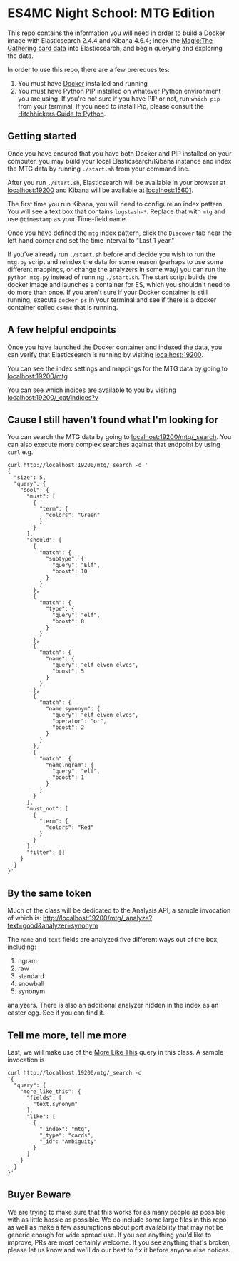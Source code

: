 # ES4MC Night School: MTG Edition
This repo contains the information you will need in order to build a Docker image with Elasticsearch 2.4.4 and Kibana 4.6.4; index the [Magic:The Gathering card data](http://mtgjson.com) into Elasticsearch, and begin querying and exploring the data.

In order to use this repo, there are a few prerequesites:

1. You must have [Docker](https://store.docker.com/editions/community/docker-ce-desktop-mac?tab=description) installed and running
2. You must have Python PIP installed on whatever Python environment you are using. If you're not sure if you have PIP or not, run `which pip` from your terminal. If you need to install Pip, please consult the [Hitchhickers Guide to Python](http://docs.python-guide.org/en/latest/starting/install/osx/).

## Getting started
Once you have ensured that you have both Docker and PIP installed on your computer, you may build your local Elasticsearch/Kibana instance and index the MTG data by running `./start.sh` from your command line.

After you run `./start.sh`, Elasticsearch will be available in your browser at [localhost:19200](http://localhost:19200) and Kibana will be available at [localhost:15601](http://localhost:15601).

The first time you run Kibana, you will need to configure an index pattern. You will see a text box that contains `logstash-*`. Replace that with `mtg` and use `@timestamp` as your Time-field name.

Once you have defined the `mtg` index pattern, click the `Discover` tab near the left hand corner and set the time interval to "Last 1 year."

If you've already run `./start.sh` before and decide you wish to run the `mtg.py` script and reindex the data for some reason (perhaps to use some different mappings, or change the analyzers in some way) you can run the `python mtg.py` instead of running `./start.sh`. The start script builds the docker image and launches a container for ES, which you shouldn't need to do more than once. If you aren't sure if your Docker container is still running, execute `docker ps` in your terminal and see if there is a docker container called `es4mc` that is running.

## A few helpful endpoints
Once you have launched the Docker container and indexed the data, you can verify that Elasticsearch is running by visiting [localhost:19200](http://localhost:19200).

You can see the index settings and mappings for the MTG data by going to [localhost:19200/mtg](http://localhost:19200/mtg)

You can see which indices are available to you by visiting [localhost:19200/_cat/indices?v](http://localhost:19200/_cat/indices?v)

## Cause I still haven't found what I'm looking for
You can search the MTG data by going to [localhost:19200/mtg/_search](http://localhost:19200/mtg/_search). You can also execute more complex searches against that endpoint by using `curl` e.g.


```
curl http://localhost:19200/mtg/_search -d '
{
  "size": 5,
  "query": {
    "bool": {
      "must": [
        {
          "term": {
            "colors": "Green"
          }
        }
      ],
      "should": [
        {
          "match": {
            "subtype": {
              "query": "Elf",
              "boost": 10
            }
          }
        },
        {
          "match": {
            "type": {
              "query": "elf",
              "boost": 8
            }
          }
        },
        {
          "match": {
            "name": {
              "query": "elf elven elves",
              "boost": 5
            }
          }
        },
        {
          "match": {
            "name.synonym": {
              "query": "elf elven elves",
              "operator": "or",
              "boost": 2
            }
          }
        },
        {
          "match": {
            "name.ngram": {
              "query": "elf",
              "boost": 1
            }
          }
        }
      ],
      "must_not": [
        {
          "term": {
            "colors": "Red"
          }
        }
      ],
      "filter": []
    }
  }
}'
```
## By the same token
Much of the class will be dedicated to the Analysis API, a sample invocation of which is: [http://localhost:19200/mtg/_analyze?text=good&analyzer=synonym](http://localhost:19200/mtg/_analyze?text=good&analyzer=synonym)

The `name` and `text` fields are analyzed five different ways out of the box, including:

1. ngram
2. raw
3. standard
4. snowball
5. synonym

analyzers. There is also an additional analyzer hidden in the index as an easter egg. See if you can find it.

## Tell me more, tell me more
Last, we will make use of the [More Like This](https://www.elastic.co/guide/en/elasticsearch/reference/2.4/query-dsl-mlt-query.html) query in this class. A sample invocation is


```
curl http://localhost:19200/mtg/_search -d
'{
  "query": {
    "more_like_this": {
      "fields": [
        "text.synonym"
      ],
      "like": [
        {
          "_index": "mtg",
          "_type": "cards",
          "_id": "Ambiguity"
        }
      ]
    }
  }
}'
```


## Buyer Beware
We are trying to make sure that this works for as many people as possible with as little hassle as possible. We do include some large files in this repo as well as make a few assumptions about port availability that may not be generic enough for wide spread use. If you see anything you'd like to improve, PRs are most certainly welcome. If you see anything that's broken, please let us know and we'll do our best to fix it before anyone else notices.
